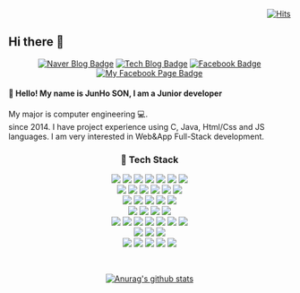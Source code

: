 <div align=right>

[![Hits](https://hits.seeyoufarm.com/api/count/incr/badge.svg?url=https%3A%2F%2Fgithub.com%2Fcartoonpoet%2Fhit-counter&count_bg=%2379C83D&title_bg=%23555555&icon=&icon_color=%23E7E7E7&title=hits&edge_flat=false)](https://hits.seeyoufarm.com)

</div>

## Hi there 👋
<div align=center>

[![Naver Blog Badge](http://img.shields.io/badge/Naver-03C75A?style=flat-square&logo=Naver&logoColor=white&link=https://blog.naver.com/cartoonpoet)](https://blog.naver.com/cartoonpoet)
[![Tech Blog Badge](http://img.shields.io/badge/-Tech%20blog-black?style=flat-square&logo=github&link=https://cartoonpoet.github.io/)](https://cartoonpoet.github.io/)
[![Facebook Badge](https://img.shields.io/badge/facebook-1877f2?style=flat-square&logo=facebook&logoColor=white&link=https://www.facebook.com/cartoonpoet)](https://www.facebook.com/cartoonpoet)
[![My Facebook Page Badge](https://img.shields.io/badge/facebook%20page-1877f2?style=flat-square&logo=facebook&logoColor=white&link=https://www.facebook.com/iuhomepage)](https://www.facebook.com/iuhomepage)

</div>

#### 👋 Hello! My name is JunHo SON, I am a Junior developer<br>
My major is computer engineering :computer:.<br>
since 2014. I have project experience using C, Java, Html/Css and JS languages. I am very interested in Web&App Full-Stack development.

<div align=center>

### :pushpin: ​Tech Stack<br>
<img src="https://img.shields.io/badge/HTML5-E34F26?style=flat-square&logo=HTML5&logoColor=white" />&nbsp;<img src="https://img.shields.io/badge/CSS3-1572B6?style=flat-square&logo=CSS3&logoColor=white" />&nbsp;<img src="https://img.shields.io/badge/JavaScript-F7DF1E?style=flat-square&logo=JavaScript&logoColor=white" />&nbsp;<img src="https://img.shields.io/badge/Java-007396?style=flat-square&logo=Java&logoColor=white" />&nbsp;<img src="https://img.shields.io/badge/Python-3776AB?style=flat-square&logo=Python&logoColor=white" />&nbsp;<img src="https://img.shields.io/badge/C-A8B9CC?style=flat-square&logo=C&logoColor=white" />&nbsp;<img src="https://img.shields.io/badge/Swift-FA7343?style=flat-square&logo=Swift&logoColor=white" />
<br>
<img src="https://img.shields.io/badge/Django-092E20?style=flat-square&logo=Django&logoColor=white" />&nbsp;<img src="https://img.shields.io/badge/Android-3DDC84?style=flat-square&logo=Android&logoColor=white" />&nbsp;<img src="https://img.shields.io/badge/React-61DAFB?style=flat-square&logo=React&logoColor=white" />&nbsp;<img src="https://img.shields.io/badge/jQuery-0769AD?style=flat-square&logo=jQuery&logoColor=white" />&nbsp;<img src="https://img.shields.io/badge/NaverAPI-03C75A?style=flat-square&logo=Naver&logoColor=white" />&nbsp;<img src="https://img.shields.io/badge/KakaoAPI-FFCD00?style=flat-square&logo=Kakao&logoColor=white" />
<br>
<img src="https://img.shields.io/badge/MySQL-4479A1?style=flat-square&logo=MySQL&logoColor=white" />&nbsp;<img src="https://img.shields.io/badge/PostgreSQL-4169E1?style=flat-square&logo=PostgreSQL&logoColor=white" />&nbsp;<img src="https://img.shields.io/badge/MariaDB-003545?style=flat-square&logo=MariaDB&logoColor=white" />&nbsp;<img src="https://img.shields.io/badge/Cubrid-000000" />&nbsp;<img src="https://img.shields.io/badge/Tibero-000000" />
<br>
<img src="https://img.shields.io/badge/Apache%20Tomcat-F8DC75?style=flat-square&logo=Apache%20Tomcat&logoColor=black" />&nbsp;<img src="https://img.shields.io/badge/NGINX-009639?style=flat-square&logo=NGINX&logoColor=white" />&nbsp;<img src="https://img.shields.io/badge/XAMPP-FB7A24?style=flat-square&logo=XAMPP&logoColor=white" />&nbsp;<img src="https://img.shields.io/badge/Amazon%20AWS-232F3E?style=flat-square&logo=Amazon%20AWS&logoColor=white" />
<br>
<img src="https://img.shields.io/badge/Docker-2496ED?style=flat-square&logo=Docker&logoColor=white" />&nbsp;<img src="https://img.shields.io/badge/CI/CD-181717" />&nbsp;<img src="https://img.shields.io/badge/Travis%20CI-3EAAAF?style=flat-square&logo=Travis%20CI&logoColor=white" />&nbsp;<img src="https://img.shields.io/badge/GitHub-181717?style=flat-square&logo=GitHub&logoColor=white" />&nbsp;<img src="https://img.shields.io/badge/GitHub%20Actions-2088FF?style=flat-square&logo=GitHub%20Actions&logoColor=white" />&nbsp;<img src="https://img.shields.io/badge/Slack-4A154B?style=flat-square&logo=Slack&logoColor=white" />&nbsp;<img src="https://img.shields.io/badge/Notion-000000?style=flat-square&logo=Notion&logoColor=white" />
<br>
<img src="https://img.shields.io/badge/Linux-FCC624?style=flat-square&logo=Linux&logoColor=white" />&nbsp;<img src="https://img.shields.io/badge/macOS-000000?style=flat-square&logo=macOS&logoColor=white" />&nbsp;<img src="https://img.shields.io/badge/Windows-0078D6?style=flat-square&logo=Windows&logoColor=white" />
<br>
<img src="https://img.shields.io/badge/Adobe%20Photoshop-31A8FF?style=flat-square&logo=Adobe%20Photoshop&logoColor=white" />&nbsp;<img src="https://img.shields.io/badge/Adobe%20Illustrator-FF9A00?style=flat-square&logo=Adobe%20Illustrator&logoColor=white" />&nbsp;<img src="https://img.shields.io/badge/Adobe%20XD-FF61F6?style=flat-square&logo=Adobe%20XD&logoColor=white" />&nbsp;<img src="https://img.shields.io/badge/Adobe%20Premiere%20Pro-9999FF?style=flat-square&logo=Adobe%20Premiere%20Pro&logoColor=white" />&nbsp;<img src="https://img.shields.io/badge/Adobe%20After%20Effects-9999FF?style=flat-square&logo=Adobe%20After%20Effects&logoColor=white" />

</div>
<br>
<div align=center>

[![Anurag's github stats](https://github-readme-stats.vercel.app/api?username=cartoonpoet)](https://github.com/anuraghazra/github-readme-stats)

</div>

